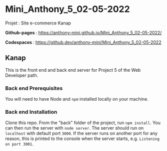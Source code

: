 # Mini_Anthony_5_02-05-2022
Projet :  Site e-commerce Kanap 

<strong> Github-pages </strong> : https://anthony-mini.github.io/Mini_Anthony_5_02-05-2022/ <br>

<strong> Codespaces </strong>: https://github.dev/anthony-mini/Mini_Anthony_5_02-05-2022

## Kanap ##

This is the front end and back end server for Project 5 of the Web Developer path.

### Back end Prerequisites ###

You will need to have Node and `npm` installed locally on your machine.

### Back end Installation ###

Clone this repo. From the "back" folder of the project, run `npm install`. You 
can then run the server with `node server`. 
The server should run on `localhost` with default port `3000`. If the
server runs on another port for any reason, this is printed to the
console when the server starts, e.g. `Listening on port 3001`.
